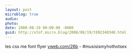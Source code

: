 ```yaml
---
layout: post
microblog: true
audio: 
photo: 
date: 2008-08-19 00:00:00 -0000
guid: http://xtof.micro.blog/2008/08/19/t892340348.html
---
```

les css me font flyer [yweb.com/26b](http://yweb.com/26b) - #musisismyhothotsex

